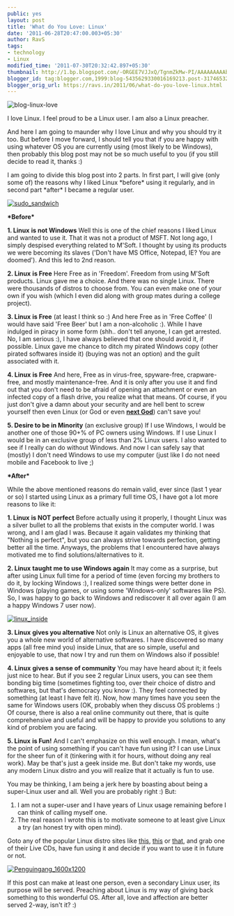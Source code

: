 ```yaml
---
public: yes
layout: post
title: 'What do You Love: Linux'
date: '2011-06-28T20:47:00.003+05:30'
author: RavS
tags:
- technology
- Linux
modified_time: '2011-07-30T20:32:42.897+05:30'
thumbnail: http://1.bp.blogspot.com/-ORGEE7VJJxQ/TgnmZkMw-PI/AAAAAAAAAbg/-XjAMd2zzeI/s72-c/Linux+ScreenShot.png
blogger_id: tag:blogger.com,1999:blog-5435629330016169213.post-3174653278110296326
blogger_orig_url: https://ravs.in/2011/06/what-do-you-love-linux.html
---
```


  ![blog-linux-love](../../assets/blog-linux-love.png)

I love Linux. I feel proud to be a Linux user. I am also a Linux preacher.

And here I am going to maunder why I love Linux and why you should try it too. But before I move forward, I should tell you that if you are happy with using whatever OS you are currently using (most likely to be Windows), then probably this blog post may not be so much useful to you (if you still decide to read it, thanks :)

I am going to divide this blog post into 2 parts. In first part, I will give (only some of) the reasons why I liked Linux \*before\* using it regularly, and in second part \*after\* I became a regular user.

[![sudo_sandwich](http://farm1.static.flickr.com/105/263277312_c486f6f38f.jpg)](http://www.flickr.com/photos/4everyoung/263277312/ "sudo_sandwich by Adriano Gasparri, on Flickr")

**\*Before\***

**1. Linux** **is not Windows**
Well this is one of the chief reasons I liked Linux and wanted to use it. That it was not a product of MSFT. Not long ago, I simply despised everything related to M'Soft. I thought by using its products we were becoming its slaves ('Don't have MS Office, Notepad, IE? You are doomed'). And this led to 2nd reason.

**2. Linux** **is Free**
Here Free as in 'Freedom'. Freedom from using M'Soft products. Linux gave me a choice. And there was no single Linux. There were thousands of distros to choose from. You can even make one of your own if you wish (which I even did along with group mates during a college project).

**3. Linux** **is Free** (at least I think so :)
And here Free as in 'Free Coffee' (I would have said 'Free Beer' but I am a non-alcoholic :). While I have indulged in piracy in some form (shh.. don't tell anyone, I can get arrested. No, I am serious :), I have always believed that one should avoid it, if possible. Linux gave me chance to ditch my pirated Windows copy (other pirated softwares inside it) (buying was not an option) and the guilt associated with it.

**4. Linux** **is Free**
And here, Free as in virus-free, spyware-free, crapware-free, and mostly maintenance-free. And it is only after you use it and find out that you don't need to be afraid of opening an attachment or even an infected copy of a flash drive, you realize what that means. Of course, if you just don't give a damn about your security and are hell bent to screw yourself then even Linux (or God or even **[next God](https://twitter.com/#!/thenextg0d)**) can't save you!

**5. Desire to be in Minority** (an exclusive group)
If I use Windows, I would be another one of those 90+% of PC owners using Windows. If I use Linux I would be in an exclusive group of less than 2% Linux users. I also wanted to see if I really can do without Windows. And now I can safely say that (mostly) I don't need Windows to use my computer (just like I do not need mobile and Facebook to live ;)

**\*After\***

While the above mentioned reasons do remain valid, ever since (last 1 year or so) I started using Linux as a primary full time OS, I have got a lot more reasons to like it:

**1. Linux** **is NOT perfect**
Before actually using it properly, I thought Linux was a silver bullet to all the problems that exists in the computer world. I was wrong, and I am glad I was. Because it again validates my thinking that "Nothing is perfect", but you can always strive towards perfection, getting better all the time. Anyways, the problems that I encountered have always motivated me to find solutions/alternatives to it.

**2. Linux** **taught me to use Windows again**
It may come as a surprise, but after using Linux full time for a period of time (even forcing my brothers to do it, by locking Windows :), I realized some things were better done in Windows (playing games, or using some 'Windows-only' softwares like PS). So, I was happy to go back to Windows and rediscover it all over again (I am a happy Windows 7 user now).

[![linux_inside](http://farm1.static.flickr.com/67/220412890_d3c7d115cf.jpg)](http://farm1.static.flickr.com/67/220412890_d3c7d115cf.jpg)

**3. Linux** **gives you alternative**
Not only is Linux an alternative OS, it gives you a whole new world of alternative softwares. I have discovered so many apps (all free mind you) inside Linux, that are so simple, useful and enjoyable to use, that now I try and run them on Windows also if possible!

**4. Linux** **gives a sense of community**
You may have heard about it; it feels just nice to hear. But if you see 2 regular Linux users, you can see them bonding big time (sometimes fighting too, over their choice of distro and softwares, but that's democracy you know :). They feel connected by something (at least I have felt it). Now, how many times have you seen the same for Windows users (OK, probably when they discuss OS problems :) Of course, there is also a real online community out there, that is quite comprehensive and useful and will be happy to provide you solutions to any kind of problem you are facing.

**5. Linux** **is Fun!**
And I can't emphasize on this well enough. I mean, what's the point of using something if you can't have fun using it? I can use Linux for the sheer fun of it (tinkering with it for hours, without doing any real work). May be that's just a geek inside me. But don't take my words, use any modern Linux distro and you will realize that it actually is fun to use.

You may be thinking, I am being a jerk here by boasting about being a super-Linux user and all. Well you are probably right :) But:

1. I am not a super-user and I have years of Linux usage remaining before I can think of calling myself one.
2. The real reason I wrote this is to motivate someone to at least give Linux a try (an honest try with open mind).

Goto any of the popular Linux distro sites like [this](http://www.linuxmint.com/index.php), [this](http://www.ubuntu.com/) or [that](http://fedoraproject.org/), and grab one of their Live CDs, have fun using it and decide if you want to use it in future or not.

[![Penguingang_1600x1200](http://farm1.static.flickr.com/75/220422090_bf27dccfa7.jpg)](http://www.flickr.com/photos/4everyoung/220422090/ "Penguingang_1600x1200 by Adriano Gasparri, on Flickr")

If this post can make at least one person, even a secondary Linux user, its purpose will be served. Preaching about Linux is my way of giving back something to this wonderful OS. After all, love and affection are better served 2-way, isn't it? :)
